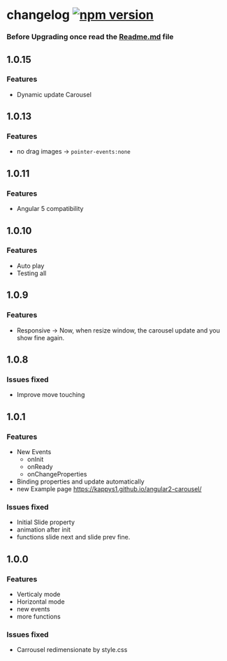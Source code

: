 # changelog [![npm version](https://badge.fury.io/js/angular2-carousel.svg)](https://badge.fury.io/js/angular2-carousel)

### Before Upgrading once read the [Readme.md](https://github.com/kappys1/angular2-carousel/blob/master/README.md) file

## 1.0.15

### Features
* Dynamic update Carousel

## 1.0.13

### Features
* no drag images -> `pointer-events:none` 

## 1.0.11

### Features
* Angular 5 compatibility

## 1.0.10

### Features
* Auto play
* Testing all


## 1.0.9

### Features
* Responsive -> Now, when resize window, the carousel update and you show fine again.


## 1.0.8

### Issues fixed
* Improve move touching

## 1.0.1

### Features
* New Events
    * onInit
    * onReady
    * onChangeProperties  
* Binding properties and update automatically
* new Example page https://kappys1.github.io/angular2-carousel/

### Issues fixed
* Initial Slide property
* animation after init
* functions slide next and slide prev fine.
 

## 1.0.0

### Features
* Verticaly mode
* Horizontal mode
* new events
* more functions

### Issues fixed
* Carrousel redimensionate by style.css

